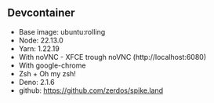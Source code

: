 ## Devcontainer

- Base image: ubuntu:rolling
- Node: 22.13.0
- Yarn: 1.22.19
- With noVNC - XFCE trough noVNC (http://localhost:6080)
- With google-chrome
- Zsh + Oh my zsh!
- Deno: 2.1.6
- github: https://github.com/zerdos/spike.land
